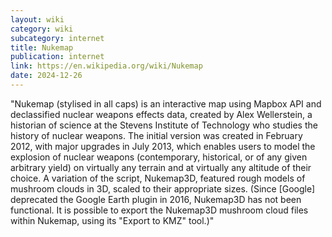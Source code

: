 ```yaml
---
layout: wiki
category: wiki
subcategory: internet
title: Nukemap
publication: internet
link: https://en.wikipedia.org/wiki/Nukemap
date: 2024-12-26
---
```


"Nukemap (stylised in all caps) is an interactive map using Mapbox API and declassified nuclear weapons effects data, created by Alex Wellerstein, a historian of science at the Stevens Institute of Technology who studies the history of nuclear weapons. The initial version was created in February 2012, with major upgrades in July 2013, which enables users to model the explosion of nuclear weapons (contemporary, historical, or of any given arbitrary yield) on virtually any terrain and at virtually any altitude of their choice. A variation of the script, Nukemap3D, featured rough models of mushroom clouds in 3D, scaled to their appropriate sizes. (Since [Google] deprecated the Google Earth plugin in 2016, Nukemap3D has not been functional. It is possible to export the Nukemap3D mushroom cloud files within Nukemap, using its "Export to KMZ" tool.)"
